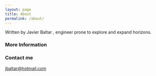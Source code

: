 ```yaml
---
layout: page
title: About
permalink: /about/
---
```


Written by Javier Baltar , engineer prone to explore and expand horizons.

### More Information



### Contact me

[jbaltar@hotmail.com](mailto:jbaltar@hotmail.com)
